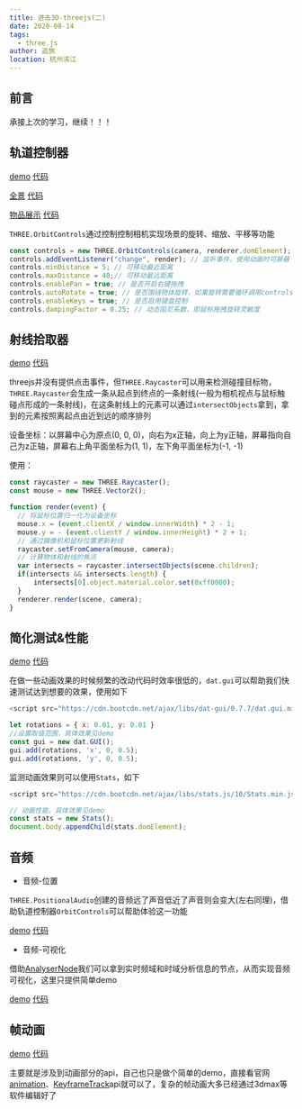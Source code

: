 ```yaml
---
title: 进击3D-threejs(二)
date: 2020-08-14
tags: 
  - three.js
author: 追旅
location: 杭州滨江 
---
```


## 前言

承接上次的学习，继续！！！

## 轨道控制器

[demo](https://chasejourney.top/three_demo/index-13.html)
[代码](https://github.com/xwei111/three_demo/blob/master/index-13.html)

[全景](https://chasejourney.top/three_demo/index-14.html)
[代码](https://github.com/xwei111/three_demo/blob/master/index-14.html)

[物品展示](https://chasejourney.top/three_demo/index-15.html)
[代码](https://github.com/xwei111/three_demo/blob/master/index-15.html)

```THREE.OrbitControls```通过控制控制相机实现场景的旋转、缩放、平移等功能

```js
const controls = new THREE.OrbitControls(camera, renderer.domElement);
controls.addEventListener("change", render); // 监听事件，使用动画时可屏蔽
controls.minDistance = 5; // 可移动最近距离
controls.maxDistance = 40;// 可移动最远距离
controls.enablePan = true; // 是否开启右键拖拽
controls.autoRotate = true; // 是否围绕物体旋转，如果旋转需要循环调用controls.update()
controls.enableKeys = true; // 是否启用键盘控制
controls.dampingFactor = 0.25; // 动态阻尼系数，即鼠标拖拽旋转灵敏度

```

## 射线拾取器

[demo](https://chasejourney.top/three_demo/index-16.html)
[代码](https://github.com/xwei111/three_demo/blob/master/index-16.html)

threejs并没有提供点击事件，但```THREE.Raycaster```可以用来检测碰撞目标物，```THREE.Raycaster```会生成一条从起点到终点的一条射线(一般为相机视点与鼠标触碰点形成的一条射线)，在这条射线上的元素可以通过```intersectObjects```拿到，拿到的元素按照离起点由近到远的顺序排列

设备坐标：以屏幕中心为原点(0, 0, 0)，向右为x正轴，向上为y正轴，屏幕指向自己为z正轴，屏幕右上角平面坐标为(1, 1)，左下角平面坐标为(-1, -1)

使用：

```js
const raycaster = new THREE.Raycaster();
const mouse = new THREE.Vector2();

function render(event) {
  // 将鼠标位置归一化为设备坐标
  mouse.x = (event.clientX / window.innerWidth) * 2 - 1;
  mouse.y = - (event.clientY / window.innerHeight) * 2 + 1;
  // 通过摄像机和鼠标位置更新射线
  raycaster.setFromCamera(mouse, camera); 
  // 计算物体和射线的焦点
  var intersects = raycaster.intersectObjects(scene.children);
  if(intersects && intersects.length) {
      intersects[0].object.material.color.set(0xff0000);
  }
  renderer.render(scene, camera);
}

```

## 简化测试&性能

[demo](https://chasejourney.top/three_demo/index-17.html)
[代码](https://github.com/xwei111/three_demo/blob/master/index-17.html)

在做一些动画效果的时候频繁的改动代码时效率很低的，```dat.gui```可以帮助我们快速测试达到想要的效果，使用如下

```js
<script src="https://cdn.bootcdn.net/ajax/libs/dat-gui/0.7.7/dat.gui.min.js"></script>

let rotations = { x: 0.01, y: 0.01 }
//设置取值范围，具体效果见demo
const gui = new dat.GUI();
gui.add(rotations, 'x', 0, 0.5);
gui.add(rotations, 'y', 0, 0.5);
```

监测动画效果则可以使用```Stats```，如下

```js
<script src="https://cdn.bootcdn.net/ajax/libs/stats.js/10/Stats.min.js"></script>

// 动画性能，具体效果见demo
const stats = new Stats();
document.body.appendChild(stats.domElement);
```

## 音频

* 音频-位置

```THREE.PositionalAudio```创建的音频远了声音低近了声音则会变大(左右同理)，借助轨道控制器```OrbitControls```可以帮助体验这一功能

[demo](https://chasejourney.top/three_demo/index-18.html)
[代码](https://github.com/xwei111/three_demo/blob/master/index-18.html)

* 音频-可视化

借助[AnalyserNode](https://developer.mozilla.org/en-US/docs/Web/API/AnalyserNode)我们可以拿到实时频域和时域分析信息的节点，从而实现音频可视化，这里只提供简单demo

[demo](https://chasejourney.top/three_demo/index-19.html)
[代码](https://github.com/xwei111/three_demo/blob/master/index-19.html)

## 帧动画

[demo](https://chasejourney.top/three_demo/index-20.html)
[代码](https://github.com/xwei111/three_demo/blob/master/index-20.html)

主要就是涉及到动画部分的api，自己也只是做个简单的demo，直接看官网[animation](http://www.yanhuangxueyuan.com/threejs/docs/index.html#api/zh/animation/AnimationMixer)、[KeyframeTrack](http://www.yanhuangxueyuan.com/threejs/docs/index.html#api/zh/animation/KeyframeTrack)api就可以了，复杂的帧动画大多已经通过3dmax等软件编辑好了





